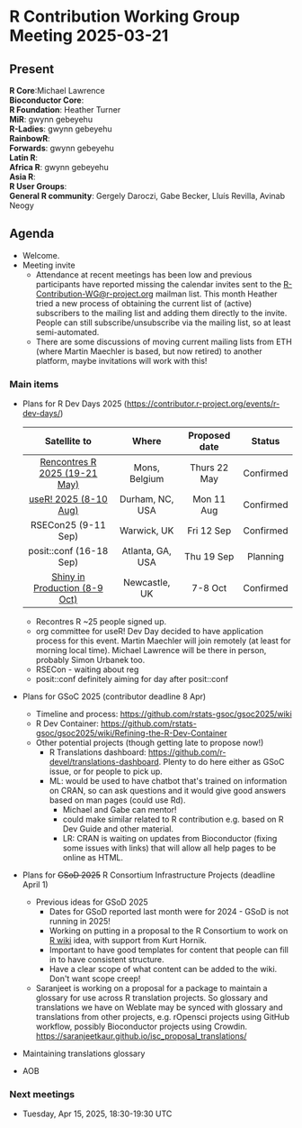 # R Contribution Working Group Meeting 2025-03-21

## Present

**R Core**:Michael Lawrence    
**Bioconductor Core**:   
**R Foundation**: Heather Turner  
**MiR**:    gwynn gebeyehu  
**R-Ladies**:    gwynn gebeyehu  
**RainbowR**:   
**Forwards**:   gwynn gebeyehu  
**Latin R**:   
**Africa R**:    gwynn gebeyehu  
**Asia R**:   
**R User Groups**:   
**General R community**: Gergely Daroczi, Gabe Becker, Lluís Revilla, Avinab Neogy   

## Agenda

- Welcome.
- Meeting invite
    - Attendance at recent meetings has been low and previous participants have reported missing the calendar invites sent to the R-Contribution-WG@r-project.org mailman list. This month Heather tried a new process of obtaining the current list of (active) subscribers to the mailing list and adding them directly to the invite. People can still subscribe/unsubscribe via the mailing list, so at least semi-automated.
    - There are some discussions of moving current mailing lists from ETH (where Martin Maechler is based, but now retired) to another platform, maybe invitations will work with this!

### Main items
    
- Plans for R Dev Days 2025 (https://contributor.r-project.org/events/r-dev-days/) 
 
    |          Satellite to         |       Where      | Proposed date |   Status  |
    |:-----------------------------:|:----------------:|:-------------:|:---------:|
    | [Rencontres R 2025 (19-21 May)](https://pretix.eu/r-contributors/r-dev-day-rr2025/)  | Mons, Belgium    | Thurs 22 May  | Confirmed |
    | [useR! 2025 (8-10 Aug)](https://user2025.r-project.org/additional/r-dev-day)        | Durham, NC, USA  | Mon 11 Aug    | Confirmed |
    | RSECon25 (9-11 Sep)           | Warwick, UK      | Fri 12 Sep    | Confirmed |
    | posit::conf (16-18 Sep)       | Atlanta, GA, USA | Thu 19 Sep    | Planning |
    | [Shiny in Production (8-9 Oct)](https://pretix.eu/r-contributors/r-dev-day-sip-2025/) | Newcastle, UK    | 7-8 Oct       | Confirmed |
    - Recontres R ~25 people signed up. 
    - org committee for useR! Dev Day decided to have application process for this event. Martin Maechler will join remotely (at least for morning local time). Michael Lawrence will be there in person, probably Simon Urbanek too.
    - RSECon - waiting about reg
    - posit::conf definitely aiming for day after posit::conf


- Plans for GSoC 2025 (contributor deadline 8 Apr)
    - Timeline and process: https://github.com/rstats-gsoc/gsoc2025/wiki
    - R Dev Container: https://github.com/rstats-gsoc/gsoc2025/wiki/Refining-the-R-Dev-Container
    - Other potential projects (though getting late to propose now!)
        - R Translations dashboard: https://github.com/r-devel/translations-dashboard. Plenty to do here either as GSoC issue, or for people to pick up.
        - ML: would be used to have chatbot that's trained on information on CRAN, so can ask questions and it would give good answers based on man pages (could use Rd).
            - Michael and Gabe can mentor!
            - could make similar related to R contribution e.g. based on R Dev Guide and other material. 
            - LR: CRAN is waiting on updates from Bioconductor (fixing some issues with links) that will allow all help pages to be online as HTML.

- Plans for ~~GSoD 2025~~ R Consortium Infrastructure Projects (deadline April 1)
    - Previous ideas for GSoD 2025 
        - Dates for GSoD reported last month were for 2024 - GSoD is not running in 2025!
        - Working on putting in a proposal to the R Consortium to work on [R wiki](https://github.com/rstats-gsod/gsod2024/wiki/Create-an-R-wiki) idea, with support from Kurt Hornik.
        - Important to have good templates for content that people can fill in to have consistent structure.
        - Have a clear scope of what content can be added to the wiki. Don't want scope creep! 
    - Saranjeet is working on a proposal for a package to maintain a glossary for use across R translation projects. So glossary and translations we have on Weblate may be synced with glossary and translations from other projects, e.g. rOpensci projects using GitHub workflow, possibly Bioconductor projects using Crowdin. https://saranjeetkaur.github.io/isc_proposal_translations/

- Maintaining translations glossary

- AOB


### Next meetings

- Tuesday,  Apr 15, 2025, 18:30-19:30 UTC
